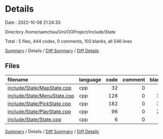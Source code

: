 # Details

Date : 2022-10-08 21:24:33

Directory /home/samchau/Uni/OOProject/include/State

Total : 5 files,  444 codes, 0 comments, 102 blanks, all 546 lines

[Summary](results.md) / Details / [Diff Summary](diff.md) / [Diff Details](diff-details.md)

## Files
| filename | language | code | comment | blank | total |
| :--- | :--- | ---: | ---: | ---: | ---: |
| [include/State/MapState.cpp](/include/State/MapState.cpp) | cpp | 32 | 0 | 8 | 40 |
| [include/State/MenuState.cpp](/include/State/MenuState.cpp) | cpp | 128 | 0 | 33 | 161 |
| [include/State/PickState.cpp](/include/State/PickState.cpp) | cpp | 182 | 0 | 34 | 216 |
| [include/State/PlayState.cpp](/include/State/PlayState.cpp) | cpp | 96 | 0 | 26 | 122 |
| [include/State/State.cpp](/include/State/State.cpp) | cpp | 6 | 0 | 1 | 7 |

[Summary](results.md) / Details / [Diff Summary](diff.md) / [Diff Details](diff-details.md)